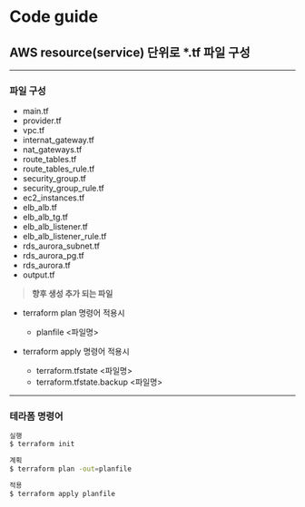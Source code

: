# Code guide

## AWS resource(service) 단위로 *.tf 파일 구성

-----
### 파일 구성
- main.tf
- provider.tf
- vpc.tf
- internat_gateway.tf
- nat_gateways.tf
- route_tables.tf
- route_tables_rule.tf
- security_group.tf
- security_group_rule.tf
- ec2_instances.tf
- elb_alb.tf
- elb_alb_tg.tf
- elb_alb_listener.tf
- elb_alb_listener_rule.tf
- rds_aurora_subnet.tf
- rds_aurora_pg.tf
- rds_aurora.tf
- output.tf
     
     
> **향후 생성 추가 되는 파일**
- terraform plan 명령어 적용시 
    - planfile  <파일명>     

- terraform apply 명령어 적용시
    - terraform.tfstate  <파일명>
    - terraform.tfstate.backup  <파일명>

-----
### 테라폼 명령어
```bash
실행
$ terraform init 

계획
$ terraform plan -out=planfile

적용
$ terraform apply planfile
```
